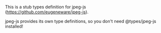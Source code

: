 This is a stub types definition for jpeg-js (https://github.com/eugeneware/jpeg-js).

jpeg-js provides its own type definitions, so you don't need @types/jpeg-js installed!